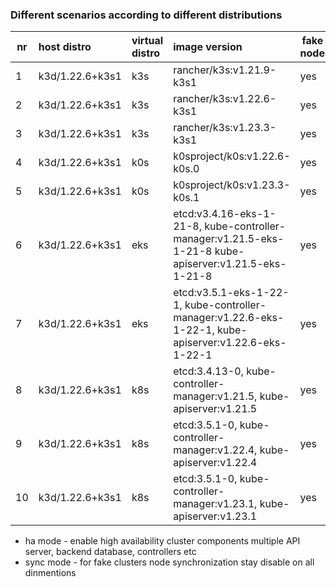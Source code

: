 ### Different scenarios according to different distributions

| nr | host distro | virtual distro | image version         | fake node | ha mode | synch mode   | manifests files |
|----|:----------------|:-----------|:----------------------|-----------|---------|--------------|-----------------|
| 1  | k3d/1.22.6+k3s1 | k3s | rancher/k3s:v1.21.9-k3s1     | yes       | no      | only objects | [k3s-v121](../scenarios/argo/fakeimages/k3s/vcluster-k3s-121.yaml)|
| 2  | k3d/1.22.6+k3s1 | k3s | rancher/k3s:v1.22.6-k3s1     | yes       | no      | only objects | [k3s-v122](../scenarios/argo/fakeimages/k3s/vcluster-k3s-122.yaml)|
| 3  | k3d/1.22.6+k3s1 | k3s | rancher/k3s:v1.23.3-k3s1     | yes       | no      | only objects | [k3s-v123](../scenarios/argo/fakeimages/k3s/vcluster-k3s-123.yaml)|
| 4  | k3d/1.22.6+k3s1 | k0s | k0sproject/k0s:v1.22.6-k0s.0 | yes       | no      | only objects | [k0s-v122](../scenarios/argo/fakeimages/k0s/vcluster-k0s-122.yaml)|
| 5  | k3d/1.22.6+k3s1 | k0s | k0sproject/k0s:v1.23.3-k0s.1 | yes       | no      | only objects | [k0s-v123](../scenarios/argo/fakeimages/k0s/vcluster-k0s-123.yaml)|
| 6  | k3d/1.22.6+k3s1 | eks | etcd:v3.4.16-eks-1-21-8, kube-controller-manager:v1.21.5-eks-1-21-8  kube-apiserver:v1.21.5-eks-1-21-8 | yes | yes | only objects | [eks-v121](../scenarios/argo/fakeimages/eks/vcluster-eks-121.yaml)|
| 7  | k3d/1.22.6+k3s1 | eks | etcd:v3.5.1-eks-1-22-1,  kube-controller-manager:v1.22.6-eks-1-22-1, kube-apiserver:v1.22.6-eks-1-22-1 | yes | yes | only objects | [eks-v122](../scenarios/argo/fakeimages/eks/vcluster-eks-122.yaml)|
| 8  | k3d/1.22.6+k3s1 | k8s | etcd:3.4.13-0, kube-controller-manager:v1.21.5, kube-apiserver:v1.21.5 | yes | yes | only objects | [k8s-v121](../scenarios/argo/fakeimages/k8s/vcluster-k8s-121.yaml)|
| 9  | k3d/1.22.6+k3s1 | k8s | etcd:3.5.1-0,  kube-controller-manager:v1.22.4, kube-apiserver:v1.22.4 | yes | yes | only objects | [k8s-v122](../scenarios/argo/fakeimages/k8s/vcluster-k8s-122.yaml)|
| 10 | k3d/1.22.6+k3s1 | k8s | etcd:3.5.1-0,  kube-controller-manager:v1.23.1, kube-apiserver:v1.23.1 | yes | yes | only objects | [k8s-v123](../scenarios/argo/fakeimages/k8s/vcluster-k8s-123.yaml)|

* ha mode   - enable high availability cluster components multiple API server, backend database, controllers etc
* sync mode - for fake clusters node synchronization stay disable on all dinmentions
